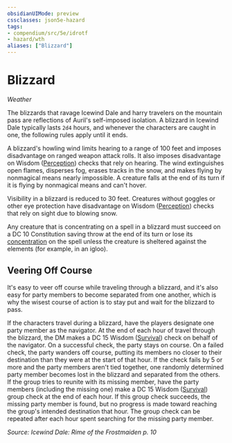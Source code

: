```yaml
---
obsidianUIMode: preview
cssclasses: json5e-hazard
tags:
- compendium/src/5e/idrotf
- hazard/wth
aliases: ["Blizzard"]
---
```

# Blizzard
*Weather*  

The blizzards that ravage Icewind Dale and harry travelers on the mountain pass are reflections of Auril's self-imposed isolation. A blizzard in Icewind Dale typically lasts `2d4` hours, and whenever the characters are caught in one, the following rules apply until it ends.

A blizzard's howling wind limits hearing to a range of 100 feet and imposes disadvantage on ranged weapon attack rolls. It also imposes disadvantage on Wisdom ([Perception](Mechanics/Rules/skills.md#Perception)) checks that rely on hearing. The wind extinguishes open flames, disperses fog, erases tracks in the snow, and makes flying by nonmagical means nearly impossible. A creature falls at the end of its turn if it is flying by nonmagical means and can't hover.

Visibility in a blizzard is reduced to 30 feet. Creatures without goggles or other eye protection have disadvantage on Wisdom ([Perception](Mechanics/Rules/skills.md#Perception)) checks that rely on sight due to blowing snow.

Any creature that is concentrating on a spell in a blizzard must succeed on a DC 10 Constitution saving throw at the end of its turn or lose its [concentration](Mechanics/Rules/conditions.md#Concentration) on the spell unless the creature is sheltered against the elements (for example, in an igloo).

## Veering Off Course

It's easy to veer off course while traveling through a blizzard, and it's also easy for party members to become separated from one another, which is why the wisest course of action is to stay put and wait for the blizzard to pass.

If the characters travel during a blizzard, have the players designate one party member as the navigator. At the end of each hour of travel through the blizzard, the DM makes a DC 15 Wisdom ([Survival](Mechanics/Rules/skills.md#Survival)) check on behalf of the navigator. On a successful check, the party stays on course. On a failed check, the party wanders off course, putting its members no closer to their destination than they were at the start of that hour. If the check fails by 5 or more and the party members aren't tied together, one randomly determined party member becomes lost in the blizzard and separated from the others. If the group tries to reunite with its missing member, have the party members (including the missing one) make a DC 15 Wisdom ([Survival](Mechanics/Rules/skills.md#Survival)) group check at the end of each hour. If this group check succeeds, the missing party member is found, but no progress is made toward reaching the group's intended destination that hour. The group check can be repeated after each hour spent searching for the missing party member.

*Source: Icewind Dale: Rime of the Frostmaiden p. 10*